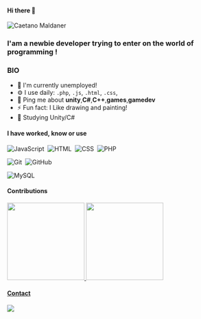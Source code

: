 #### Hi there 👋

![Caetano Maldaner](https://img.shields.io/badge/Caetano-Maldaner-red)

### I'am a newbie developer trying to enter on the world of programming ! 

### BIO
- 🏢 I'm currently unemployed!
- ⚙️ I use daily: `.php`, `.js`, `.html`, `.css`, 
- 💬 Ping me about **unity**,**C#**,**C++**,**games**,**gamedev**
- ⚡️ Fun fact: I Like drawing and painting!
- 📖 Studying Unity/C#

#### I have worked, know or use
![JavaScript](https://img.shields.io/badge/-JavaScript-252525?style=flat&logo=javascript)&nbsp;
![HTML](https://img.shields.io/badge/-HTML-252525?style=flat&logo=HTML5)&nbsp;
![CSS](https://img.shields.io/badge/-CSS-252525?style=flat&logo=CSS3&logoColor=1572B6)&nbsp;
![PHP](https://img.shields.io/badge/-PHP-252525?style=flat&logo=php)&nbsp;<br />

![Git](https://img.shields.io/badge/-Git-252525?style=flat&logo=git)&nbsp;
![GitHub](https://img.shields.io/badge/-GitHub-252525?style=flat&logo=github)&nbsp;

![MySQL](https://img.shields.io/badge/-MySQL-252525?style=flat&logo=mysql)&nbsp;

#### Contributions
<div>
<a href="https://github.com/CaetanoMaldaner">
<img height="180em" src="https://github-readme-stats.vercel.app/api/top-langs/?username=caetanomaldaner&layout=compact&langs_count=7&theme=dracula"/>
<img height="180em" src="https://github-readme-stats.vercel.app/api?username=caetanomaldaner&show_icons=true&theme=dracula&include_all_commits=true&count_private=true"/>
</div>
  
#### Contact
<div>
<a href="https://instagram.com/caetano.maldaner" target="_blank">
  <img src="https://img.shields.io/badge/-Instagram-%23E4405F?style=for-the-badge&logo=instagram&logoColor=white"/>
</a>

</div>
